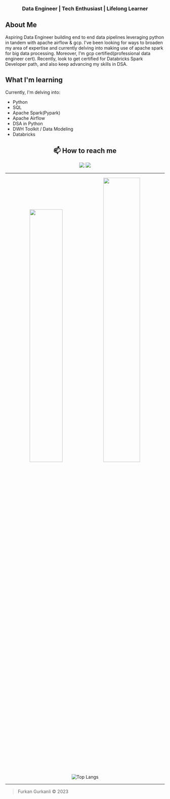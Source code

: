 <div align="center">
    <h3>Data Engineer | Tech Enthusiast | Lifelong Learner</h3>
</div>

## About Me

Aspiring Data Engineer building end to end data pipelines leveraging python in tandem with apache airflow & gcp. 
I've been looking for ways to broaden my area of expertise and currently delving into making use of apache spark for big data processing.
Moreover, I'm gcp certified(professional data engineer cert). Recently, look to get certified for Databricks Spark Developer path, and also keep advancing my skills in DSA.

## What I'm learning

Currently, I'm delving into:

- Python
- SQL
- Apache Spark(Pypark)
- Apache Airflow
- DSA in Python
- DWH Toolkit / Data Modeling
- Databricks

  
<div align="center">

## 📫 How to reach me

[<img src="https://img.shields.io/badge/-LinkedIn-blue?style=flat&logo=Linkedin&logoColor=white"/>](https://www.linkedin.com/in/fgurkanli/) [<img src="https://img.shields.io/badge/-GitHub-181717?style=flat&logo=github"/>](https://github.com/furkangr)

</div>

---

<p align="center">
  <img width="45.25%" src="https://github-readme-stats.vercel.app/api?username=furkangr&show_icons=true&theme=tokyonight" />
  <img width="48%" src="https://github-readme-streak-stats.herokuapp.com/?user=furkangr&theme=tokyonight" />
</p>

<p align="center">
  <img src="https://github-readme-stats.vercel.app/api/top-langs/?username=furkangr&theme=tokyonight" alt="Top Langs"/>
</p>


---

> Furkan Gurkanli © 2023



<!---
furkangr/furkangr is a ✨ special ✨ repository because its `README.md` (this file) appears on your GitHub profile.
You can click the Preview link to take a look at your changes.
--->
